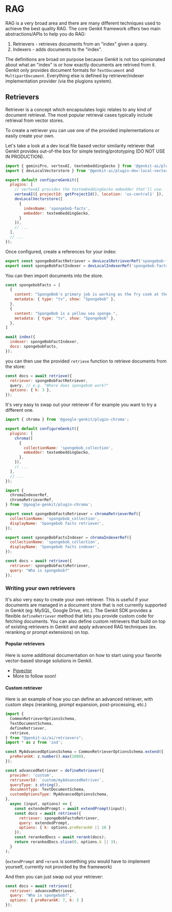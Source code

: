 # RAG

RAG is a very broad area and there are many different techniques used to achieve the best quality RAG. The core Genkit framework offers two main abstractions/APIs to help you do RAG:

1. Retrievers - retrieves documents from an "index" given a query.
2. Indexers - adds documents to the "index".

The definitions are broad on purpose because Genkit is not too opinionated about what an "index" is or how exactly documents are retrived from it. Genkit only provides document formats for `TextDocument` and `MultipartDocument`. Everything else is defined by retriever/indexer implementation provider (via the plugions system).

## Retrievers

Retriever is a concept which encapsulates logic relates to any kind of document retrieval. The most popular retrieval cases typically include retrieval from vector stores.

To create a retriever you can use one of the provided implementations or easily
create your own.

Let's take a look at a dev local file based vector similarity retriever that Genkit provides out-of-the box for simple testing/prototyping (DO NOT USE IN PRODUCTION).

```javascript
import { geminiPro, vertexAI, textembeddingGecko } from '@genkit-ai/plugin-vertex-ai';
import { devLocalVectorstore } from '@genkit-ai/plugin-dev-local-vectorstore';

export default configureGenkit({
  plugins: [
    // vertexAI provides the textembeddingGecko embedder that'll use.
    vertexAI({ projectId: getProjectId(), location: 'us-central1' }),
    devLocalVectorstore([
      {
        indexName: 'spongebob-facts',
        embedder: textembeddingGecko,
      }
    ]),
    // ...
  ],
  // ...
});
```

Once configured, create a references for your index:

```javascript
export const spongeBobFactRetriever = devLocalRetrieverRef('spongebob-facts');
export const spongeBobFactIndexer = devLocalIndexerRef('spongebob-facts');
```

You can then import documents into the store.

```javascript
const spongebobFacts = [
  {
    content: "SpongeBob's primary job is working as the fry cook at the Krusty Krab.",
    metadata: { type: "tv", show: "Spongebob" },
  },
  {
    content: "SpongeBob is a yellow sea sponge.",
    metadata: { type: "tv", show: "Spongebob" },
  },
]

await index({
  indexer: spongeBobFactIndexer,
  docs: spongebobFacts,
});
```

you can then use the provided `retrieve` function to retrieve documents from the store:

```javascript
const docs = await retrieve({
  retriever: spongeBobFactRetriever,
  query, // e.g. "Where does spongebob work?"
  options: { k: 3 },
});
```

It's very easy to swap out your retriever if for example you want to try a different one.

```javascript
import { chroma } from '@google-genkit/plugin-chroma';

export default configureGenkit({
  plugins: [
    chroma([
      {
        collectionName: 'spongebob_collection',
        embedder: textembeddingGecko,
      },
    ]),
    // ...
  ],
  // ...
});
```

```javascript
import {
  chromaIndexerRef,
  chromaRetrieverRef,
} from '@google-genkit/plugin-chroma';

export const spongeBobFactsRetriever = chromaRetrieverRef({
  collectionName: 'spongebob_collection',
  displayName: 'Spongebob facts retriever',
});

export const spongeBobFactsIndexer = chromaIndexerRef({
  collectionName: 'spongebob_collection',
  displayName: 'Spongebob facts indexer',
});
```

```javascript
const docs = await retrieve({
  retriever: spongeBobFactsRetriever,
  query: "Who is spongebob?"
});
```

### Writing your own retrievers

It's also very easy to create your own retriever. This is useful if your
documents are managed in a document store that is not currently supported in
Genkit (eg: MySQL, Google Drive, etc.). The Genkit SDK provides a flexible
`defineRetriever` method that lets you provide custom code for fetching documents.
You can also define custom retrievers that build on top of existing retrievers
in Genkit and apply advanced RAG techniques (ex. reranking or prompt
extensions) on top.

#### Popular retrievers

Here is some additional documentation on how to start using your favorite vector-based
storage solutions in Genkit.

* [Pgvector](retrievers/pgvector.md) 
* More to follow soon!

#### Custom retriever

Here is an example of how you can define an advanced 
retriever, with custom steps (reranking, prompt expansion, post-processing, etc.)


```javascript
import {
  CommonRetrieverOptionsSchema,
  TextDocumentSchema,
  defineRetriever,
  retrieve,
} from "@genkit-ai/ai/retrievers";
import * as z from 'zod';

const MyAdvancedOptionsSchema = CommonRetrieverOptionsSchema.extend({
  preRerankK: z.number().max(1000),
});

const advancedRetriever = defineRetriever({
  provider: 'custom',
  retrieverId: `custom/myAdvancedRetriver`,
  queryType: z.string(),
  documentType: TextDocumentSchema,
  customOptionsType: MyAdvancedOptionsSchema,
},
  async (input, options) => {
    const extendedPrompt = await extendPrompt(input);
    const docs = await retrieve({
      retriever: spongeBobFactsRetriever,
      query: extendedPrompt,
      options: { k: options.preRerankK || 10 }
    });
    const rerankedDocs = await rerank(docs);
    return rerankedDocs.slice(0, options.k || 3);
  }
);
```

(`extendPrompt` and `rerank` is something you would have to implement yourself, currently not provided by the framework)

And then you can just swap out your retriever:

```javascript
const docs = await retrieve({
  retriever: advancedRetriever,
  query: "Who is spongebob?",
  options: { preRerankK: 7, k: 3 }
});
```
